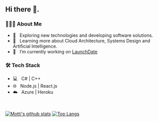 <h2> Hi there 👋.</h2>

<h3> 👨🏻‍💻 About Me </h3>

- 🤔 &nbsp; Exploring new technologies and developing software solutions.
- 🌱 &nbsp; Learning more about Cloud Architecture, Systems Design and Artificial Intelligence.
- 🔭 &nbsp; I’m currently working on [LaunchDate](https://www.launchdate.today)

<h3>🛠 Tech Stack</h3>

- 💻 &nbsp; C# | C++
- 🌐 &nbsp; Node.js | React.js
- ☁️ &nbsp; Azure | Heroku
<br/>


[![Motti's github stats](https://github-readme-stats.vercel.app/api?username=mottibec)](https://github.com/anuraghazra/github-readme-stats)
[![Top Langs](https://github-readme-stats.vercel.app/api/top-langs/?username=mottibec&layout=compact)](https://github.com/anuraghazra/github-readme-stats)
